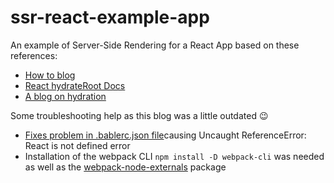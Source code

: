 # ssr-react-example-app

An example of Server-Side Rendering for a React App based on these references:

- [How to blog](https://www.digitalocean.com/community/tutorials/react-server-side-rendering)
- [React hydrateRoot Docs](https://beta.reactjs.org/apis/react-dom/client/hydrateRoot)
- [A blog on hydration](https://blog.saeloun.com/2021/12/16/hydration.html)

Some troubleshooting help as this blog was a little outdated 😉

- [Fixes problem in .bablerc.json file](https://stackoverflow.com/questions/32070303/uncaught-referenceerror-react-is-not-defined)causing Uncaught ReferenceError: React is not defined error
- Installation of the webpack CLI `npm install -D webpack-cli` was needed as well as the [webpack-node-externals](https://www.npmjs.com/package/webpack-node-externals) package

